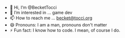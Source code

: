 - 👋 Hi, I’m @BecketTocci
- 👀 I’m interested in ... game dev
- 📫 How to reach me ... becket@tocci.org
- 😄 Pronouns: I am a man, pronouns don't matter
- ⚡ Fun fact: I know how to code. I mean, of course I do.

<!---
BecketTocci/BecketTocci is a ✨ special ✨ repository because its `README.md` (this file) appears on your GitHub profile.
You can click the Preview link to take a look at your changes.
--->

